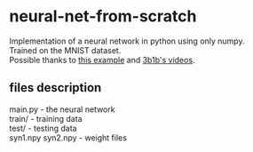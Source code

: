 # neural-net-from-scratch
Implementation of a neural network in python using only numpy.  
Trained on the MNIST dataset.  
Possible thanks to [this example](https://iamtrask.github.io/2015/07/12/basic-python-network/) and [3b1b's videos](https://www.youtube.com/watch?v=tIeHLnjs5U8&list=PLZHQObOWTQDNU6R1_67000Dx_ZCJB-3pi&index=4).  

## files description

main.py - the neural network  
train/ - training data  
test/ - testing data  
syn1.npy syn2.npy - weight files  
